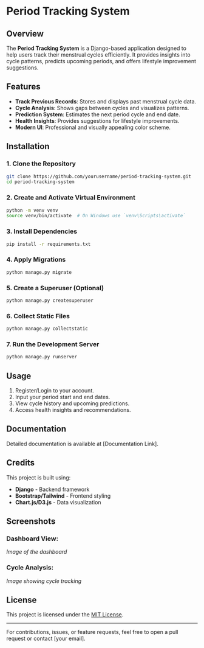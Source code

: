 # Period Tracking System

## Overview
The **Period Tracking System** is a Django-based application designed to help users track their menstrual cycles efficiently. It provides insights into cycle patterns, predicts upcoming periods, and offers lifestyle improvement suggestions.

## Features
- **Track Previous Records**: Stores and displays past menstrual cycle data.
- **Cycle Analysis**: Shows gaps between cycles and visualizes patterns.
- **Prediction System**: Estimates the next period cycle and end date.
- **Health Insights**: Provides suggestions for lifestyle improvements.
- **Modern UI**: Professional and visually appealing color scheme.

## Installation
### 1. Clone the Repository
```bash
git clone https://github.com/yourusername/period-tracking-system.git
cd period-tracking-system
```

### 2. Create and Activate Virtual Environment
```bash
python -m venv venv
source venv/bin/activate  # On Windows use `venv\Scripts\activate`
```

### 3. Install Dependencies
```bash
pip install -r requirements.txt
```

### 4. Apply Migrations
```bash
python manage.py migrate
```

### 5. Create a Superuser (Optional)
```bash
python manage.py createsuperuser
```

### 6. Collect Static Files
```bash
python manage.py collectstatic
```

### 7. Run the Development Server
```bash
python manage.py runserver
```

## Usage
1. Register/Login to your account.
2. Input your period start and end dates.
3. View cycle history and upcoming predictions.
4. Access health insights and recommendations.

## Documentation
Detailed documentation is available at [Documentation Link].

## Credits
This project is built using:
- **Django** - Backend framework
- **Bootstrap/Tailwind** - Frontend styling
- **Chart.js/D3.js** - Data visualization

## Screenshots
### Dashboard View:
_Image of the dashboard_

### Cycle Analysis:
_Image showing cycle tracking_

## License
This project is licensed under the [MIT License](LICENSE).

---
For contributions, issues, or feature requests, feel free to open a pull request or contact [your email].
